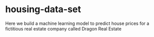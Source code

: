 # housing-data-set
Here we build a machine learning model to predict house prices for a fictitious real estate company called Dragon Real Estate
